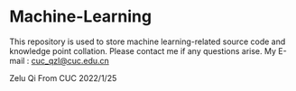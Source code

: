 # Machine-Learning
This repository is used to store machine learning-related source code and knowledge point collation.
Please contact me if any questions arise.
My E-mail : cuc_qzl@cuc.edu.cn

Zelu Qi From CUC
2022/1/25